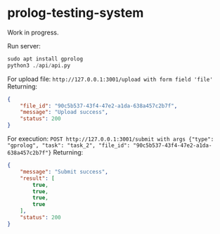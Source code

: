 # prolog-testing-system

Work in progress.

Run server:
```python
sudo apt install gprolog
python3 ./api/api.py
```
For upload file:
```http://127.0.0.1:3001/upload with form field 'file'```
Returning:
```json
{
    "file_id": "90c5b537-43f4-47e2-a1da-638a457c2b7f",
    "message": "Upload success",
    "status": 200
}
```
For execution:
```POST http://127.0.0.1:3001/submit with args {"type": "gprolog", "task": "task_2", "file_id": "90c5b537-43f4-47e2-a1da-638a457c2b7f"}```
Returning:
```json
{
    "message": "Submit success",
    "result": [
        true,
        true,
        true,
        true
    ],
    "status": 200
}
```
